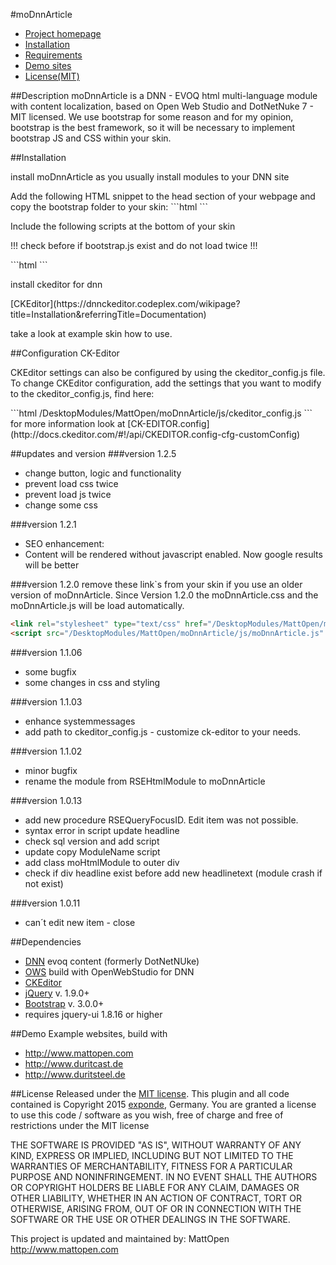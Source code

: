 #moDnnArticle

- [Project homepage](http://www.mattopen.com/Projekte/moTimeline)
- [Installation](#installation)
- [Requirements](#dependencies)
- [Demo sites](#demo)
- [License(MIT)](#license)

##Description
moDnnArticle is a DNN - EVOQ html multi-language module with content localization, based on Open Web Studio and DotNetNuke 7 - MIT licensed.
We use bootstrap for some reason and for my opinion, bootstrap is the best framework, so it will be necessary to implement bootstrap JS and CSS within your skin.

##Installation
<p>install moDnnArticle as you usually install modules to your DNN site</p>
Add the following HTML snippet to the head section of your webpage and copy the bootstrap folder to your skin:
```html
<link rel="stylesheet" type="text/css" href="<%= PortalSettings.HomeDirectory %>bootstrap/css/bootstrap.min.css" />
```

<p>Include the following scripts at the bottom of your skin</p>
<p>!!!	check before if bootstrap.js exist and do not load twice	!!!</p>
```html
<script src="<%= PortalSettings.HomeDirectory %>bootstrap/js/bootstrap.min.js" type="text/javascript"></script>
```

<p>install ckeditor for dnn</p>
[CKEditor](https://dnnckeditor.codeplex.com/wikipage?title=Installation&referringTitle=Documentation)

take a look at example skin how to use.

##Configuration CK-Editor
<p>CKEditor settings can also be configured by using the ckeditor_config.js file. To change CKEditor configuration, add the settings that you want to modify to the ckeditor_config.js, find here:</p>
```html
/DesktopModules/MattOpen/moDnnArticle/js/ckeditor_config.js
```
for more information look at [CK-EDITOR.config](http://docs.ckeditor.com/#!/api/CKEDITOR.config-cfg-customConfig)


##updates and version
###version 1.2.5
* change button, logic and functionality
* prevent load css twice
* prevent load js twice
* change some css

###version 1.2.1
* SEO enhancement:
* Content will be rendered without javascript enabled. Now google results will be better

###version 1.2.0
remove these link`s from your skin if you use an older version of moDnnArticle. Since Version 1.2.0 the moDnnArticle.css and the moDnnArticle.js will be load automatically.
```html
<link rel="stylesheet" type="text/css" href="/DesktopModules/MattOpen/moDnnArticle/moDnnArticle.css" />
<script src="/DesktopModules/MattOpen/moDnnArticle/js/moDnnArticle.js" type="text/javascript"></script>
```

###version 1.1.06
* some bugfix
* some changes in css and styling

###version 1.1.03
* enhance systemmessages
* add path to ckeditor_config.js - customize ck-editor to your needs.

###version 1.1.02
* minor bugfix
* rename the module from RSEHtmlModule to moDnnArticle 

###version 1.0.13 
* add new procedure RSEQueryFocusID. Edit item was not possible. 
* syntax error in script update headline 
* check sql version and add script 
* update copy ModuleName script 
* add class moHtmlModule to outer div 
* check if div headline exist before add new headlinetext (module crash if not exist)

###version 1.0.11
* can´t edit new item - close


##Dependencies
* [DNN](http://www.dnnsoftware.com/) evoq content (formerly DotNetNUke)
* [OWS](http://www.openwebstudio.com/) build with OpenWebStudio for DNN
* [CKEditor](https://dnnckeditor.codeplex.com/)
* [jQuery](https://jquery.com/) v. 1.9.0+
* [Bootstrap](http://getbootstrap.com/) v. 3.0.0+
* requires jquery-ui 1.8.16 or higher


##Demo
Example websites, build with 
* http://www.mattopen.com
* http://www.duritcast.de
* http://www.duritsteel.de

##License
Released under the [MIT license](http://www.opensource.org/licenses/MIT).
This plugin and all code contained is Copyright 2015 <a href="http://www.exponde.com" >exponde</a>, Germany. You are granted a license to use this code / software as you wish, free of charge and free of restrictions under the MIT license

THE SOFTWARE IS PROVIDED "AS IS", WITHOUT WARRANTY OF ANY KIND, EXPRESS OR
IMPLIED, INCLUDING BUT NOT LIMITED TO THE WARRANTIES OF MERCHANTABILITY,
FITNESS FOR A PARTICULAR PURPOSE AND NONINFRINGEMENT. IN NO EVENT SHALL THE
AUTHORS OR COPYRIGHT HOLDERS BE LIABLE FOR ANY CLAIM, DAMAGES OR OTHER
LIABILITY, WHETHER IN AN ACTION OF CONTRACT, TORT OR OTHERWISE, ARISING FROM,
OUT OF OR IN CONNECTION WITH THE SOFTWARE OR THE USE OR OTHER DEALINGS IN THE
SOFTWARE.

This project is updated and maintained by:
MattOpen http://www.mattopen.com
